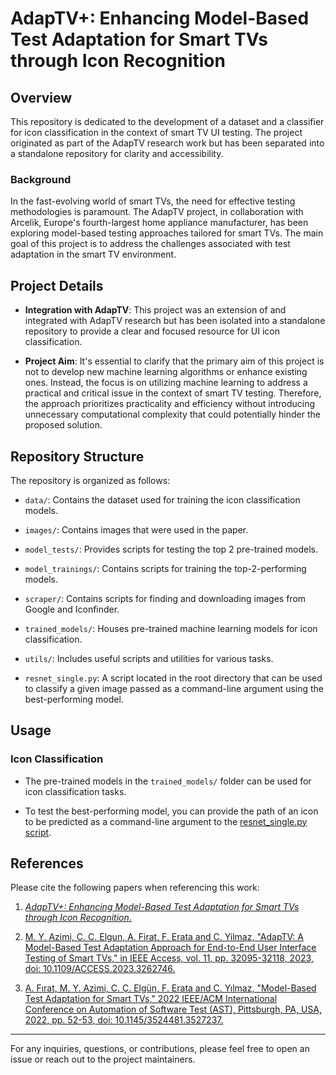 # AdapTV+: Enhancing Model-Based Test Adaptation for Smart TVs through Icon Recognition

## Overview

This repository is dedicated to the development of a dataset and a classifier for icon classification in the context of smart TV UI testing. The project originated as part of the AdapTV research work but has been separated into a standalone repository for clarity and accessibility.

### Background

In the fast-evolving world of smart TVs, the need for effective testing methodologies is paramount. The AdapTV project, in collaboration with Arcelik, Europe's fourth-largest home appliance manufacturer, has been exploring model-based testing approaches tailored for smart TVs. The main goal of this project is to address the challenges associated with test adaptation in the smart TV environment.

## Project Details

- **Integration with AdapTV**: This project was an extension of and integrated with AdapTV research but has been isolated into a standalone repository to provide a clear and focused resource for UI icon classification.

- **Project Aim**: It's essential to clarify that the primary aim of this project is not to develop new machine learning algorithms or enhance existing ones. Instead, the focus is on utilizing machine learning to address a practical and critical issue in the context of smart TV testing. Therefore, the approach prioritizes practicality and efficiency without introducing unnecessary computational complexity that could potentially hinder the proposed solution.

## Repository Structure

The repository is organized as follows:

- `data/`: Contains the dataset used for training the icon classification models.

- `images/`: Contains images that were used in the paper.

- `model_tests/`: Provides scripts for testing the top 2 pre-trained models.

- `model_trainings/`: Contains scripts for training the top-2-performing models.

- `scraper/`: Contains scripts for finding and downloading images from Google and Iconfinder.

- `trained_models/`: Houses pre-trained machine learning models for icon classification.

- `utils/`: Includes useful scripts and utilities for various tasks.

- `resnet_single.py`: A script located in the root directory that can be used to classify a given image passed as a command-line argument using the best-performing model.

## Usage

### Icon Classification

- The pre-trained models in the `trained_models/` folder can be used for icon classification tasks.

- To test the best-performing model, you can provide the path of an icon to be predicted as a command-line argument to the [resnet_single.py script](https://github.com/cemaly/AdapTV/blob/main/resnet_single.py).

## References

Please cite the following papers when referencing this work:

1. [*AdapTV+: Enhancing Model-Based Test Adaptation for Smart TVs through Icon Recognition*.](https://ieeexplore.ieee.org/abstract/document/10356473)

2. [M. Y. Azimi, C. C. Elgun, A. Firat, F. Erata and C. Yilmaz, "AdapTV: A Model-Based Test Adaptation Approach for End-to-End User Interface Testing of Smart TVs," in IEEE Access, vol. 11, pp. 32095-32118, 2023, doi: 10.1109/ACCESS.2023.3262746.](https://ieeexplore.ieee.org/document/10083126)

3. [A. Fırat, M. Y. Azimi, C. Ç. Elgün, F. Erata and C. Yılmaz, "Model-Based Test Adaptation for Smart TVs," 2022 IEEE/ACM International Conference on Automation of Software Test (AST), Pittsburgh, PA, USA, 2022, pp. 52-53, doi: 10.1145/3524481.3527237.](https://ieeexplore.ieee.org/document/9796444)

---

For any inquiries, questions, or contributions, please feel free to open an issue or reach out to the project maintainers.
